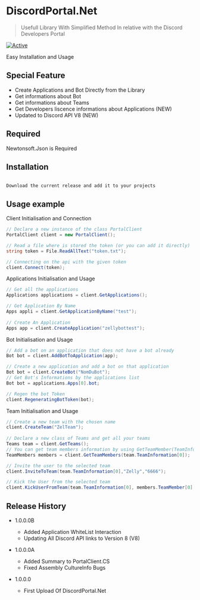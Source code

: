 # DiscordPortal.Net
> Usefull Library With Simplified Method In relative with the Discord Developers Portal

[![Active](http://img.shields.io/badge/Status-Active-green.svg)](https://tterb.github.io)


Easy Installation and Usage 

## Special Feature
- Create Applications and Bot Directly from the Library
- Get informations about Bot
- Get informations about Teams
- Get Developers liscence informations about Applications (NEW)
- Updated to Discord API V8 (NEW)

## Required
Newtonsoft.Json is Required

## Installation
```

Download the current release and add it to your projects

```

## Usage example
Client Initialisation and Connection
````cs
// Declare a new instance of the class PortalClient
PortalClient client = new PortalClient();

// Read a file where is stored the token (or you can add it directly)
string token = File.ReadAllText("token.txt");

// Connecting on the api with the given token
client.Connect(token);
````

Applications Initialisation and Usage

````cs
// Get all the applications
Applications applications = client.GetApplications();

// Get Application By Name
Apps appli = client.GetApplicationByName("test");
            
// Create An Application
Apps app = client.CreateApplication("zellybottest");
````

Bot Initialisation and Usage

````cs
// Add a bot on an application that does not have a bot already
Bot bot = client.AddBotToApplication(app);

// Create a new application and add a bot on that application
Bot bot = client.CreateBot("NomDuBot");
// Get Bot's Informations by the applications list
Bot bot = applications.Apps[0].bot;

// Regen the bot Token
client.RegeneratingBotToken(bot);
````

Team Initialisation and Usage

````cs
// Create a new team with the chosen name
client.CreateTeam("ZelTeam");
          
// Declare a new class of Teams and get all your teams
Teams team = client.GetTeams();
// You can get team members information by using GetTeamMember(TeamInformation);
TeamMembers members = client.GetTeamMembers(team.TeamInformation[0]);

// Invite the user to the selected team
client.InviteToTeam(team.TeamInformation[0],"Zelly","6666");

// Kick the User from the selected team
client.KickUserFromTeam(team.TeamInformation[0], members.TeamMember[0].user);

````

## Release History
* 1.0.0.0B
    * Added Application WhiteList Interaction
    * Updating All Discord API links to Version 8 (V8)

* 1.0.0.0A
    * Added Summary to PortalClient.CS
    * Fixed Assembly CultureInfo Bugs

* 1.0.0.0
    * First Upload Of DiscordPortal.Net






